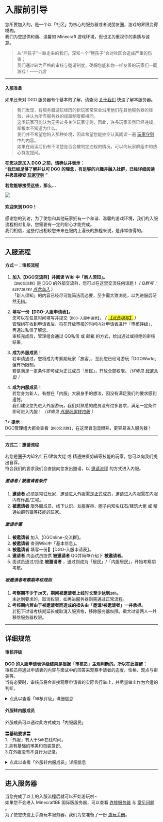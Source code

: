 <!-- guide/join -->

# 入服前引导

您所要加入的，是一个以「社区」为核心的服务器或者说朋友圈，游戏的界限变得模糊。<br/>
我们为您提供和谐、温馨的 Minecraft 游戏环境，但也尤为重视你的素质与诚意。

> 从“熊孩子”一路走来的我们，深知一个“熊孩子”会对社区会造成严重的伤害；<br/>
我们通过较为严格的审核与邀请制度，确保您能和你一样友善的玩家们一同游戏！——九言

---

#### 入服准备

如果还未对 DGO 服务器有个基本的了解，请查阅 [关于我们](guide/about) 快速了解本服务器。

> 我们发现，有服务器游玩经历的新玩家常常会沿用他们在其他服务器的经验，并认为所有服务器的规章制度都相同。<br/>
这类玩家可能认为无需过多关注玩家守则，因此，许多玩家虽然已经违规，却根本不知道为什么。<br/>
我们并不希望您陷入那种处境，因此希望您能抽空认真阅读一遍 [玩家守则](guide/rules) 中的内容。<br/>
如果在阅读后仍有不清楚是否会被判定违规的情况，可以向玩家群组中的热心群友提问。

 **在您决定加入 DGO 之前，请确认并表示：**<br/>
 **“我已经足够了解并认可 DGO 的理念，有足够的兴趣并融入社群，已经详细阅读并愿意接受 [玩家守则](guide/rules) ”** 

 **若您能够接受这些，那么…** 

![](http://39.100.70.44:8000/images/index_rotation_pic1.jpg)

#### 欢迎来到 DGO！

感谢您的到访，为了使您和其他玩家拥有一个和谐、温馨的游戏环境，我们的入服流程相对复杂，您需要有一定的耐心才能完成。<br/>
我们相信，这些付出相较您未来在服内上漫长的旅程来说，是非常值得的。

---

## 入服流程

#### 方式一：审核流程

1. **加入【DGO交流群】并阅读 Wiki 中「新人须知」。** <br/>
`【DGO交流群】`是 DGO 的外部交流群，您可以在这里交流任何话题！ *( Q群号：`939719784` [点此加入](https://jq.qq.com/?_wv=1027&k=fLYVZmGj) )*<br/>
「新人须知」的内容已经尽可能简洁而必要，至少需大致浏览，以免进服后茫然无措。<br/>

2. **填写一份【DGO-入服申请表】。** <br/>
您可以在任意时间填写并提交`【DGO-入服申请表】`。 *( <mark>[【点此填写】](https://wj.qq.com/s2/5534523/a1b2/)</mark> )* <br/>
管理组在收到申请表后，将在开放审核的时间内对申请表进行「审核评级」，再通过私信了解您。<br/>
审核完成后，管理组会通过 QQ私信 或 邮箱 的方式，给出通过或拒绝的审核结果。<br/>

3. **成为外服成员！** <br/>
若申请通过，您将成为考察期玩家「旅客」，至此您已经可游玩「DGOWorld」但有所限制。<br/>
若是满足一定条件即可成为正式成员「居民」，开放全部权限。*（详情见 [玩家头衔](information/playerTitle?id=「旅客」) ）*

4. **成为内服成员！** <br/>
若您身为新人，有想在「内服」大展身手的想法，因没有满足我们的要求感到遗憾。<br/>
我们建议您先进入外服游玩，我们对熟悉的成员没有过多要求，满足一定条件即可进入内服！*（详情见 [外服玩家转内服](guide/join?id=外服转内服成员) ）*

?> **提示** <br/>
DGO管理组大都会查看`【DGO交流群】`，在这里冒泡混眼熟，更容易进入服务器！

---

#### 方式二：邀请流程

若您是圈子内知名红石/建筑大佬 或 精通拍摄剪辑等技能的玩家，您可以向我们提出自荐。<br/>
符合我们的要求我们会直接向您发出邀请，以 [邀请流程](guide/join?id=方式二：邀请流程) 的方式进入内服。

##### 邀请者 / 被邀请者条件

1. **邀请者** 必须是常驻玩家，邀请进入外服需是正式成员，邀请进入内服需在内服内有作品/工程。
2. **被邀请者** 限外服成员、线下认识、友服客串、圈子内知名红石/建筑大佬 或 精通拍摄剪辑等技能的玩家。

##### 邀请步骤

1. **被邀请者** 加入【DGOnline-交流群】。
2. **被邀请者** 查阅Wiki中「基本信息」。
3. **被邀请者** 填写一份📰【DGO-入服申请表】。
4. **邀请者** 向面试员提供 **被邀请者** QQ并简单介绍下 **被邀请者**。
5. 面试员通过/拒绝 **被邀请者** ，通过则成为「居民」/「内服居民」，开始考察期考核。

##### 被邀请者考察期考核规则

1. **考察期不少于`20`天，期间被邀请者上线时长至少达到`20h`。** <br/>
未达到要求的，取消权限，如再进服务器则需通过正常流程。
2. **考核期内若由于被邀请者而造成的损失由「邀请/被邀请者」一并承担。** <br/>
若犯下过错考核期延长或取消入服资格，移除服务器权限。重大过错两人一并移除服务器权限。

---

## 详细规范

#### 审核评级

**DGO 的入服申请表评级结果是根据「审核员」主观判断的。所以在此提醒：** <br/>
审核员将通过申请表的内容与面试中的回答来观察申请者的态度、性格、观点与审美等。<br/>
当有必要时，审核员将会直接观察申请者的实际言行举止，并尽量做出作为合适的判断。

<details>
<summary>点此以查看「审核评级」详细信息</summary>

?> **〓评分等级〓** <br/>
我们将申请表的标准以下四个等级等级进行评价。<br/>
<br/>
 **D.无法取信** <br/>
跳题或填入无实质内容的，以及答卷态度过于敷衍或呈危害性倾向的，即被评为此等级。<br/>
此等级下做「回绝且不允再次申请」处理。<br/>
<br/>
 **C.难以取信** <br/>
回答简略、答卷态度敷衍或兴趣与审美与我们存在显著偏差的，即被评为此等级。<br/>
此等级下审核员将对申请者进行衍生观察，依据观察结果，存在过审的可能性，做「回绝但准许再次申请」处理。<br/>
<br/>
 **B.能够信任** <br/>
在问卷中感受到积极的态度、良好的思维与友善的性格，即被评为此等级。<br/>
此等级下审核员将协助申请者完成剩下步骤，做「过审且成为考察期成员」处理。<br/>
<br/>
 **A.值得信任** <br/>
回答详实、生动，甚至有趣，在某些方面令人称赞。<br/>
能够观察到答者优秀的思路、深入的观点、或良好的审美品味。<br/>
其付出与认真的态度令人感动，即被评为此等级。<br/>
此等级下审核员将协助申请者完成剩下步骤，做「过审且成为正式成员」处理。

!> **提醒** <br/>
申请表的评级仅仅代表「审核员」个人对此表的评价，不能作为衡量一个人是否庸俗或高尚的标准，请勿以此作为日后评论他人的依据。

</details>

#### 外服转内服成员

外服成员可以通过此方式成为「内服居民」<br/>
<br/>
 **〓基础要求〓** <br/>
1.「外服」有大于`50h`在线时间。<br/>
2.具有基础的审美和包装意识。<br/>
3.在外服没有不良行为记录。

<details>
<summary>点此以查看「外服转内服成员」详细信息</summary>

?> **〓审核流程〓** <br/>
1.**私信审核员`九言`，提交自己在<mark>外服原创</mark>的「建筑/机械」。** <br/>
　① 游览作品的视频或视频链接。*（内部和外部均需）*<br/>
　② 建筑或机械的总体外观照。<br/>
　③ 介绍你的建筑风格或机械原理。<br/>
　④ 加入 DGO 的时间及当前在线时间。<br/>
2. **提交后，我们会在「内服群」内进行讨论投票。** <br/>
　①投票选项：1.过审 2.不过审 3.不做表态<br/>
　②投票时长：24~48小时。<br/>
<br/>
 **通过票占总投票的70％以上，则通过审核。** 管理组意见统一，具有一票否决权。

!> **提醒** <br/>
投票通过后，即加入内服。若不通过，则可以在`14天`后，再次提交申请，在此期间不能申请。<br/>
重复申请时，允许在之前的作品上修改，但是请务必不要上传与之前几乎一样的作品，会显得没有诚意。

</details>

---

## 进入服务器

当您完成了以上的入服流程后就可以开始游玩啦~<br/>
如果您不会进入 MinecraftBE 国际版服务器，可以查看 [连接服务器](guide/link) 与 [常见问题](guide/question) 。<br/>
为了使您快速上手游玩本服务器，我们为您准备了一份 [游玩手册](guide/play)。